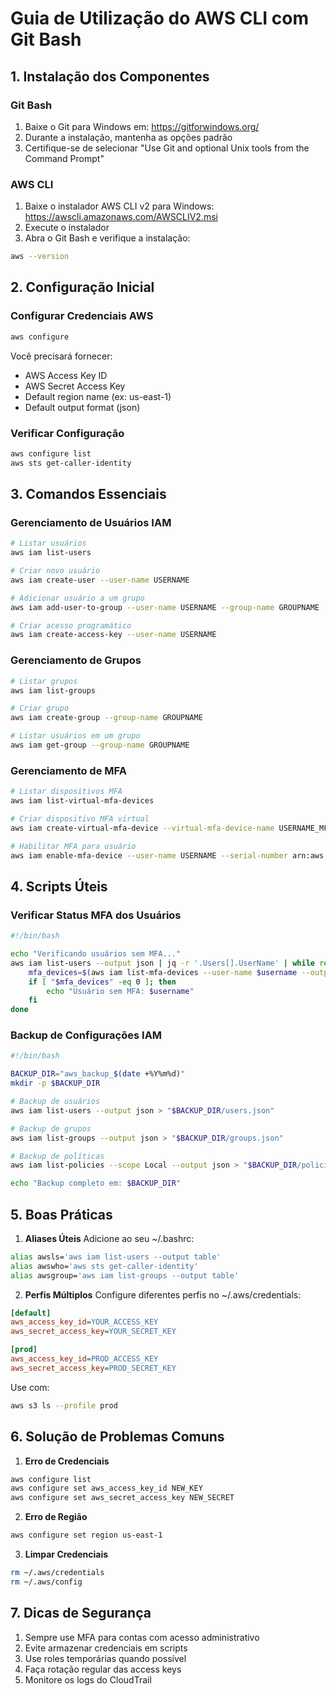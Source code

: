 # Guia de Utilização do AWS CLI com Git Bash

## 1. Instalação dos Componentes

### Git Bash
1. Baixe o Git para Windows em: https://gitforwindows.org/
2. Durante a instalação, mantenha as opções padrão
3. Certifique-se de selecionar "Use Git and optional Unix tools from the Command Prompt"

### AWS CLI
1. Baixe o instalador AWS CLI v2 para Windows: https://awscli.amazonaws.com/AWSCLIV2.msi
2. Execute o instalador
3. Abra o Git Bash e verifique a instalação:
```bash
aws --version
```

## 2. Configuração Inicial

### Configurar Credenciais AWS
```bash
aws configure
```
Você precisará fornecer:
- AWS Access Key ID
- AWS Secret Access Key
- Default region name (ex: us-east-1)
- Default output format (json)

### Verificar Configuração
```bash
aws configure list
aws sts get-caller-identity
```

## 3. Comandos Essenciais

### Gerenciamento de Usuários IAM
```bash
# Listar usuários
aws iam list-users

# Criar novo usuário
aws iam create-user --user-name USERNAME

# Adicionar usuário a um grupo
aws iam add-user-to-group --user-name USERNAME --group-name GROUPNAME

# Criar acesso programático
aws iam create-access-key --user-name USERNAME
```

### Gerenciamento de Grupos
```bash
# Listar grupos
aws iam list-groups

# Criar grupo
aws iam create-group --group-name GROUPNAME

# Listar usuários em um grupo
aws iam get-group --group-name GROUPNAME
```

### Gerenciamento de MFA
```bash
# Listar dispositivos MFA
aws iam list-virtual-mfa-devices

# Criar dispositivo MFA virtual
aws iam create-virtual-mfa-device --virtual-mfa-device-name USERNAME_MFA --outfile QRCode.png --bootstrap-method QRCodePNG

# Habilitar MFA para usuário
aws iam enable-mfa-device --user-name USERNAME --serial-number arn:aws:iam::ACCOUNT-ID:mfa/USERNAME_MFA --authentication-code-1 CODE1 --authentication-code-2 CODE2
```

## 4. Scripts Úteis

### Verificar Status MFA dos Usuários
```bash
#!/bin/bash

echo "Verificando usuários sem MFA..."
aws iam list-users --output json | jq -r '.Users[].UserName' | while read username; do
    mfa_devices=$(aws iam list-mfa-devices --user-name $username --output json | jq '.MFADevices | length')
    if [ "$mfa_devices" -eq 0 ]; then
        echo "Usuário sem MFA: $username"
    fi
done
```

### Backup de Configurações IAM
```bash
#!/bin/bash

BACKUP_DIR="aws_backup_$(date +%Y%m%d)"
mkdir -p $BACKUP_DIR

# Backup de usuários
aws iam list-users --output json > "$BACKUP_DIR/users.json"

# Backup de grupos
aws iam list-groups --output json > "$BACKUP_DIR/groups.json"

# Backup de políticas
aws iam list-policies --scope Local --output json > "$BACKUP_DIR/policies.json"

echo "Backup completo em: $BACKUP_DIR"
```

## 5. Boas Práticas

1. **Aliases Úteis**
Adicione ao seu ~/.bashrc:
```bash
alias awsls='aws iam list-users --output table'
alias awswho='aws sts get-caller-identity'
alias awsgroup='aws iam list-groups --output table'
```

2. **Perfis Múltiplos**
Configure diferentes perfis no ~/.aws/credentials:
```ini
[default]
aws_access_key_id=YOUR_ACCESS_KEY
aws_secret_access_key=YOUR_SECRET_KEY

[prod]
aws_access_key_id=PROD_ACCESS_KEY
aws_secret_access_key=PROD_SECRET_KEY
```

Use com:
```bash
aws s3 ls --profile prod
```

## 6. Solução de Problemas Comuns

1. **Erro de Credenciais**
```bash
aws configure list
aws configure set aws_access_key_id NEW_KEY
aws configure set aws_secret_access_key NEW_SECRET
```

2. **Erro de Região**
```bash
aws configure set region us-east-1
```

3. **Limpar Credenciais**
```bash
rm ~/.aws/credentials
rm ~/.aws/config
```

## 7. Dicas de Segurança

1. Sempre use MFA para contas com acesso administrativo
2. Evite armazenar credenciais em scripts
3. Use roles temporárias quando possível
4. Faça rotação regular das access keys
5. Monitore os logs do CloudTrail

